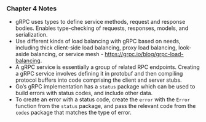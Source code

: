 ### Chapter 4 Notes

- gRPC uses types to define service methods, request and response bodies. Enables type-checking of requests, responses, models, and serialization.
- Use different kinds of load balancing with gRPC based on needs, including thick client-side load balancing, proxy load balancing, look-aside balancing, or service mesh - https://grpc.io/blog/grpc-load-balancing.
- A gRPC service is essentially a group of related RPC endpoints. Creating a gRPC service involves defining it in protobuf and then compiling protocol buffers into code comprising the client and server stubs.
- Go’s gRPC implementation has a `status` package which can be used to build errors with status codes, and include other data.
- To create an error with a status code, create the `error` with the `Error` function from the `status` package, and pass the relevant code from the `codes` package that matches the type of error.
